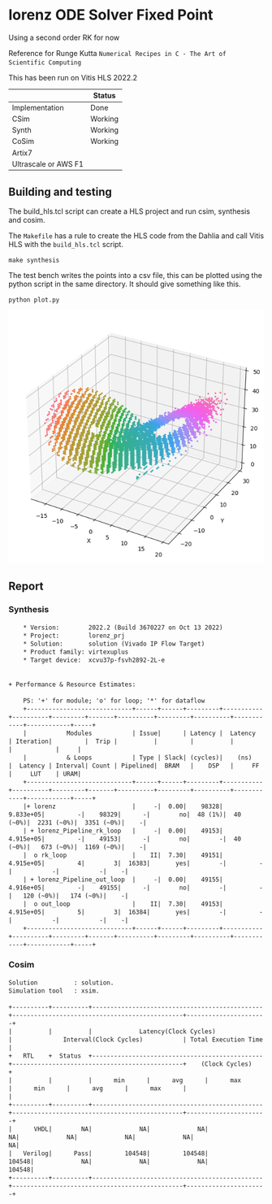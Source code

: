 # lorenz ODE Solver Fixed Point

Using a second order RK for now

Reference for Runge Kutta `Numerical Recipes in C - The Art of Scientific Computing`

This has been run on Vitis HLS 2022.2

|                      |          Status         |
|----------------------|-------------------------|
| Implementation       | Done                    |
| CSim                 | Working                 |
| Synth                | Working                 |
| CoSim                | Working                 |
| Artix7               |                         |
| Ultrascale or AWS F1 |                         |

## Building and testing

The build_hls.tcl script can create a HLS project and run csim, synthesis and cosim.

The `Makefile` has a rule to create the HLS code from the Dahlia and call Vitis HLS with the `build_hls.tcl` script.

```
make synthesis
```

The test bench writes the points into a csv file, this can be plotted using the python script in the same directory. It should give something like this.

```
python plot.py
```

![Lorenz](./lorenz.png)

## Report

### Synthesis

```
    * Version:        2022.2 (Build 3670227 on Oct 13 2022)
    * Project:        lorenz_prj
    * Solution:       solution (Vivado IP Flow Target)
    * Product family: virtexuplus
    * Target device:  xcvu37p-fsvh2892-2L-e
    

+ Performance & Resource Estimates: 
    
    PS: '+' for module; 'o' for loop; '*' for dataflow
    +-----------------------------+------+------+---------+-----------+----------+---------+-------+----------+---------+----------+------------+------------+-----+
    |           Modules           | Issue|      | Latency |  Latency  | Iteration|         |  Trip |          |         |          |            |            |     |
    |           & Loops           | Type | Slack| (cycles)|    (ns)   |  Latency | Interval| Count | Pipelined|  BRAM   |    DSP   |     FF     |     LUT    | URAM|
    +-----------------------------+------+------+---------+-----------+----------+---------+-------+----------+---------+----------+------------+------------+-----+
    |+ lorenz                     |     -|  0.00|    98328|  9.833e+05|         -|    98329|      -|        no|  48 (1%)|  40 (~0%)|  2231 (~0%)|  3351 (~0%)|    -|
    | + lorenz_Pipeline_rk_loop   |     -|  0.00|    49153|  4.915e+05|         -|    49153|      -|        no|        -|  40 (~0%)|   673 (~0%)|  1169 (~0%)|    -|
    |  o rk_loop                  |    II|  7.30|    49151|  4.915e+05|         4|        3|  16383|       yes|        -|         -|           -|           -|    -|
    | + lorenz_Pipeline_out_loop  |     -|  0.00|    49155|  4.916e+05|         -|    49155|      -|        no|        -|         -|   120 (~0%)|   174 (~0%)|    -|
    |  o out_loop                 |    II|  7.30|    49153|  4.915e+05|         5|        3|  16384|       yes|        -|         -|           -|           -|    -|
    +-----------------------------+------+------+---------+-----------+----------+---------+-------+----------+---------+----------+------------+------------+-----+

```

### Cosim

```
Solution          : solution.
Simulation tool   : xsim.

+----------+----------+-----------------------------------------------+-----------------------------------------------+----------------------+
|          |          |             Latency(Clock Cycles)             |              Interval(Clock Cycles)           | Total Execution Time |
+   RTL    +  Status  +-----------------------------------------------+-----------------------------------------------+    (Clock Cycles)    +
|          |          |      min      |      avg      |      max      |      min      |      avg      |      max      |                      |
+----------+----------+-----------------------------------------------+-----------------------------------------------+----------------------+
|      VHDL|        NA|             NA|             NA|             NA|             NA|             NA|             NA|                    NA|
|   Verilog|      Pass|         104548|         104548|         104548|             NA|             NA|             NA|                104548|
+----------+----------+-----------------------------------------------+-----------------------------------------------+----------------------+

```
